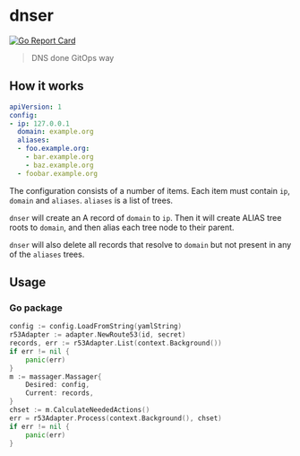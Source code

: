 # dnser

[![Go Report Card](https://goreportcard.com/badge/github.com/flood4life/dnser)](https://goreportcard.com/report/github.com/flood4life/dnser)

> DNS done GitOps way

## How it works

```yaml
apiVersion: 1
config:
- ip: 127.0.0.1
  domain: example.org
  aliases:
  - foo.example.org:
    - bar.example.org
    - baz.example.org
  - foobar.example.org    
```

The configuration consists of a number of items. 
Each item must contain `ip`, `domain` and `aliases`. `aliases` is a list of trees.

`dnser` will create an A record of `domain` to `ip`. Then it will create ALIAS tree roots to `domain`,
and then alias each tree node to their parent.

`dnser` will also delete all records that resolve to `domain` but not present in any of the `aliases` trees.

## Usage

### Go package

```go
config := config.LoadFromString(yamlString)
r53Adapter := adapter.NewRoute53(id, secret)
records, err := r53Adapter.List(context.Background())
if err != nil {
    panic(err)
}
m := massager.Massager{
    Desired: config,
    Current: records,
}
chset := m.CalculateNeededActions()
err = r53Adapter.Process(context.Background(), chset)
if err != nil {
    panic(err)
}
```
